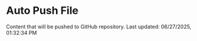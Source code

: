 # Auto Push File

Content that will be pushed to GitHub repository.
Last updated: 06/27/2025, 01:32:34 PM